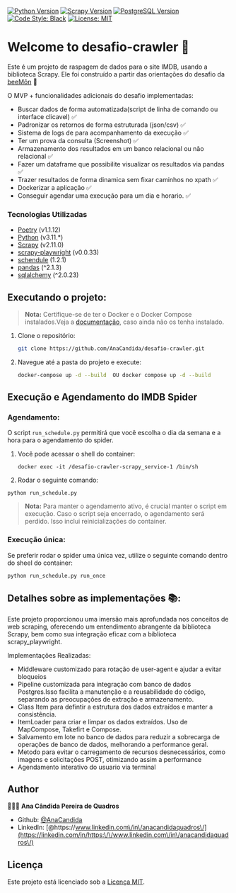 [![Python Version](https://img.shields.io/badge/python-3.11-blue)](#)
[![Scrapy Version](https://img.shields.io/badge/Scrapy-2.11.0-blue)](#)
[![PostgreSQL Version](https://img.shields.io/badge/PostgreSQL-13-blue)](https://www.postgresql.org/)
[![Code Style: Black](https://img.shields.io/badge/code%20style-black-000000.svg)](https://github.com/psf/black)
[![License: MIT](https://img.shields.io/badge/License-MIT-yellow.svg)](#)

# Welcome to desafio-crawler 👋

Este é um projeto de raspagem de dados para o site IMDB, usando a biblioteca Scrapy.
Ele foi construído a partir das orientações do desafio da  [beeMôn](https://github.com/beemontech/desafio-crawler#beem%C3%B4n) 🐝

O MVP + funcionalidades adicionais do desafio implementadas:

- Buscar dados de forma automatizada(script de linha de comando ou interface clicavel) ✅
- Padronizar os retornos de forma estruturada (json/csv) ✅
- Sistema de logs de para acompanhamento da execução ✅
- Ter um prova da consulta (Screenshot)  ✅
- Armazenamento dos resultados em um banco relacional ou não relacional ✅
- Fazer um dataframe que possibilite visualizar os resultados via pandas ✅
- Trazer resultados de forma dinamica sem fixar caminhos no xpath  ✅
- Dockerizar a aplicação ✅
- Conseguir agendar uma execução para um dia e horario. ✅

### Tecnologias Utilizadas

- [Poetry](https://python-poetry.org/) (v1.1.12)
- [Python](https://www.python.org/) (v3.11.*)
- [Scrapy](https://scrapy.org/) (v2.11.0)
- [scrapy-playwright](https://github.com/scrapy-plugins/scrapy-playwright) (v0.0.33)
- [schendule](https://schedule.readthedocs.io/en/stable/#) (1.2.1)
- [pandas](https://pandas.pydata.org/) (^2.1.3)
- [sqlalchemy](https://www.sqlalchemy.org/) (^2.0.23)

## Executando o projeto:
  >  **Nota:**  Certifique-se de ter o Docker e o Docker Compose instalados.Veja a [documentação](https://docs.docker.com/get-docker/), caso ainda não os tenha instalado.

1. Clone o repositório:

    ```bash
    git clone https://github.com/AnaCandida/desafio-crawler.git
    ```

2. Navegue até a pasta do projeto e execute:

    ```bash
    docker-compose up -d --build  OU docker compose up -d --build
    ```


## Execução e Agendamento do IMDB Spider

### Agendamento:
O script `run_schedule.py` permitirá que você escolha o dia da semana e a hora para o agendamento do spider.

1. Você pode acessar o shell do container:
    ```
    docker exec -it /desafio-crawler-scrapy_service-1 /bin/sh
    ```

2. Rodar o seguinte comando:

  ```
  python run_schedule.py
  ```

>  **Nota:** Para manter o agendamento ativo, é crucial manter o script em execução. Caso o script seja encerrado, o agendamento será perdido.
>Isso inclui reinicializações do container.


###  Execução única:

Se preferir rodar o spider uma única vez, utilize o seguinte comando dentro do sheel do container:

  ```
  python run_schedule.py run_once

  ```



## Detalhes sobre as implementações 📚:

Este projeto proporcionou uma imersão mais aprofundada nos conceitos de web scraping, oferecendo um entendimento abrangente da biblioteca Scrapy, bem como sua integração eficaz com a biblioteca scrapy_playwright.

Implementações Realizadas:

- Middleware customizado para rotação de user-agent e ajudar a evitar bloqueios
- Pipeline customizada para integração com banco de dados Postgres.Isso facilita a manutenção e a reusabilidade do código, separando as preocupações de extração e armazenamento.
- Class Item para defintir a estrutura dos dados extraídos e manter a consistência.
- ItemLoader para criar e limpar os dados extraídos. Uso de MapCompose, Takefirt e  Compose.
- Salvamento em lote no banco de dados para reduzir a sobrecarga de operações de banco de dados, melhorando a performance geral.
- Metodo para evitar o carregamento de recursos desnecessários, como imagens e solicitações POST, otimizando assim a performance
- Agendamento interativo do usuario via terminal




## Author

👩🏻‍💻 **Ana Cândida Pereira de Quadros**

* Github: [@AnaCandida](https://github.com/AnaCandida)
* LinkedIn: [@https:\/\/www.linkedin.com\/in\/anacandidaquadros\/](https://linkedin.com/in/https:\/\/www.linkedin.com\/in\/anacandidaquadros\/)

## Licença

Este projeto está licenciado sob a [Licença MIT](LICENSE).